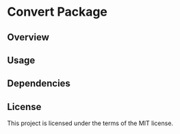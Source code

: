 # Convert Package

## Overview

## Usage

## Dependencies

## License
This project is licensed under the terms of the MIT license.